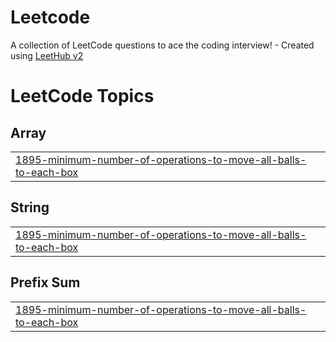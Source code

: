 # Leetcode
A collection of LeetCode questions to ace the coding interview! - Created using [LeetHub v2](https://github.com/arunbhardwaj/LeetHub-2.0)

<!---LeetCode Topics Start-->
# LeetCode Topics
## Array
|  |
| ------- |
| [1895-minimum-number-of-operations-to-move-all-balls-to-each-box](https://github.com/JeevanaChokkapu/Leetcode/tree/master/1895-minimum-number-of-operations-to-move-all-balls-to-each-box) |
## String
|  |
| ------- |
| [1895-minimum-number-of-operations-to-move-all-balls-to-each-box](https://github.com/JeevanaChokkapu/Leetcode/tree/master/1895-minimum-number-of-operations-to-move-all-balls-to-each-box) |
## Prefix Sum
|  |
| ------- |
| [1895-minimum-number-of-operations-to-move-all-balls-to-each-box](https://github.com/JeevanaChokkapu/Leetcode/tree/master/1895-minimum-number-of-operations-to-move-all-balls-to-each-box) |
<!---LeetCode Topics End-->